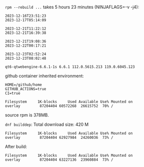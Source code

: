 `rpm --rebuild ...` takes 5 hours 23 minutes (NINJAFLAGS=-v -j4):

```
2023-12-16T23:51:23
2023-12-17T05:14:09

2023-12-21T11:22:12
2023-12-21T16:39:38

2023-12-21T19:08:36
2023-12-22T00:17:21

2023-12-23T02:52:24
2023-12-23T08:02:48
```

```
qt6-qtwebengine-6.6.1-1s 6.6.1 112.0.5615.213 119.0.6045.123
```

github container inherited environment:

```
HOME=/github/home
GITHUB_ACTIONS=true
CI=true
```

```
Filesystem     1K-blocks     Used Available Use% Mounted on
overlay         87204404 60572268  26615752  70% /
```

source rpm is 378MB.

`dnf builddep`: Total download size: 420 M

```
Filesystem     1K-blocks     Used Available Use% Mounted on
overlay         87204404 62927984  24260036  73% /
```

After build:

```
Filesystem     1K-blocks     Used Available Use% Mounted on
overlay         87204404 63227136  23960884  73% /
```
